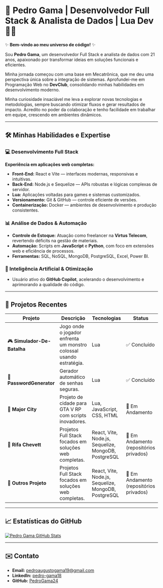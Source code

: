 # 🚀 Pedro Gama | Desenvolvedor Full Stack & Analista de Dados | Lua Dev 👨‍💻

✨ **Bem-vindo ao meu universo de código!** ✨

Sou **Pedro Gama**, um desenvolvedor Full Stack e analista de dados com 21 anos, apaixonado por transformar ideias em soluções funcionais e eficientes.

Minha jornada começou com uma base em Mecatrônica, que me deu uma perspectiva única sobre a integração de sistemas. Aprofundei-me em Programação Web no **DevClub**, consolidando minhas habilidades em desenvolvimento moderno.

Minha curiosidade insaciável me leva a explorar novas tecnologias e metodologias, sempre buscando otimizar fluxos e gerar resultados de impacto. Acredito no poder da colaboração e tenho facilidade em trabalhar em equipe, crescendo em ambientes dinâmicos.

---

## 🛠️ Minhas Habilidades e Expertise

### 💻 Desenvolvimento Full Stack

**Experiência em aplicações web completas:**

- **Front-End:** React e Vite — interfaces modernas, responsivas e intuitivas.  
- **Back-End:** Node.js e Sequelize — APIs robustas e lógicas complexas de servidor.  
- **Lua:** Aplicações voltadas para games e sistemas customizados.  
- **Versionamento:** Git & GitHub — controle eficiente de versões.  
- **Containerização:** Docker — ambientes de desenvolvimento e produção consistentes.

### 📊 Análise de Dados & Automação

- **Controle de Estoque:** Atuação como freelancer na **Virtus Telecom**, revertendo déficits na gestão de materiais.  
- **Automação:** Scripts em **JavaScript** e **Python**, com foco em extensões web e eficiência de processos.  
- **Ferramentas:** SQL, NoSQL, MongoDB, PostgreSQL, Excel, Power BI.

### 🤖 Inteligência Artificial & Otimização

- Usuário ativo do **GitHub Copilot**, acelerando o desenvolvimento e aprimorando a qualidade do código.

---

## 🚀 Projetos Recentes

| Projeto               | Descrição                                                                 | Tecnologias                                          | Status                                   |
|-----------------------|---------------------------------------------------------------------------|------------------------------------------------------|------------------------------------------|
| 🎮 **Simulador-De-Batalha** | Jogo onde o jogador enfrenta um monstro colossal usando estratégia. | Lua                                                  | ✅ Concluído                            |
| 🔐 **PasswordGenerator**    | Gerador automático de senhas seguras.                               | Lua                                                  | ✅ Concluído                            |
| 🌆 **Major City**           | Projeto de cidade para GTA V RP com scripts inovadores.             | Lua, JavaScript, CSS, HTML                           | 🚧 Em Andamento                         |
| 🚗 **Rifa Chevett**         | Projetos Full Stack focados em soluções web completas.              | React, Vite, Node.js, Sequelize, MongoDB, PostgreSQL | 🚧 Em Andamento (repositórios privados) |
| 🧩 **Outros Projeto**       | Projetos Full Stack focados em soluções web completas.              | React, Vite, Node.js, Sequelize, MongoDB, PostgreSQL | 🚧 Em Andamento (repositórios privados) |

---

## 📈 Estatísticas do GitHub

[![Pedro Gama GitHub Stats](https://github-readme-stats.vercel.app/api?username=PedroGama24&show_icons=true&theme=tokyonight)](https://github.com/PedroGama24)

---

## ✉️ Contato

- **Email:** pedroaugustogama19@gmail.com  
- **LinkedIn:** [pedro-gama18](https://www.linkedin.com/in/pedro-gama18)  
- **GitHub:** [PedroGama24](https://github.com/PedroGama24)

